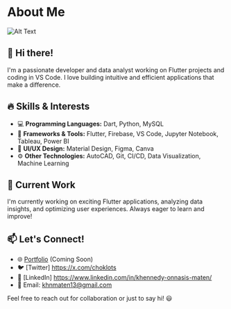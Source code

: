 # About Me

![Alt Text]([https://media.giphy.com/media/example.gif](https://pokemonrevolution.net/forum/uploads/monthly_2023_07/gengar-cute-laugh-2s846klk8jhiz7mk.gif.dbac6d1dff446f3826803b578d13d4f5.gif))

## 👋 Hi there!
I'm a passionate developer and data analyst working on Flutter projects and coding in VS Code. I love building intuitive and efficient applications that make a difference.

## 🔥 Skills & Interests
- 💻 **Programming Languages:** Dart, Python, MySQL
- 📱 **Frameworks & Tools:** Flutter, Firebase, VS Code, Jupyter Notebook, Tableau, Power BI
- 🎨 **UI/UX Design:** Material Design, Figma, Canva
- ⚙️ **Other Technologies:** AutoCAD, Git, CI/CD, Data Visualization, Machine Learning

## 🚀 Current Work
I'm currently working on exciting Flutter applications, analyzing data insights, and optimizing user experiences. Always eager to learn and improve!

## 📫 Let's Connect!
- 🌐 [Portfolio](#) (Coming Soon)
- 🐦 [Twitter] https://x.com/choklots
- 💼 [LinkedIn] https://www.linkedin.com/in/khennedy-onnasis-maten/
- 📧 Email: khnmaten13@gmail.com

Feel free to reach out for collaboration or just to say hi! 😃


